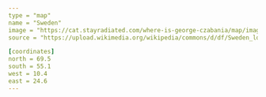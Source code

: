 ```yaml
---
type = "map"
name = "Sweden"
image = "https://cat.stayradiated.com/where-is-george-czabania/map/image/sweden.svg"
source = "https://upload.wikimedia.org/wikipedia/commons/d/df/Sweden_location_map.svg"

[coordinates]
north = 69.5
south = 55.1
west = 10.4
east = 24.6
---
```

